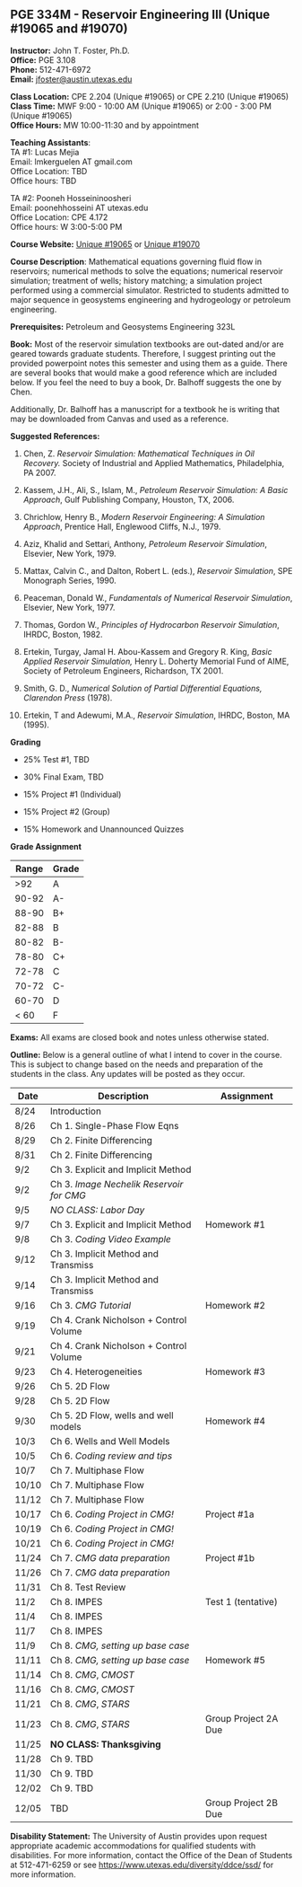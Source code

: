 <!--
.. title: Syllabus
.. slug: index
.. date: 2016-08-23 08:40:03 UTC-05:00
.. template: notitle.tmpl
.. description: PGE 323M - Reservoir Engineering III syllabus page
-->

## PGE 334M - Reservoir Engineering III (Unique #19065 and #19070)


**Instructor:** John T. Foster, Ph.D.  
**Office:** PGE 3.108  
**Phone:** 512-471-6972  
**Email:** [jfoster@austin.utexas.edu](mailto:jfoster@austin.utexas.com)  

**Class Location:** CPE 2.204 (Unique #19065) or CPE 2.210 (Unique #19065)   
**Class Time:** MWF 9:00 - 10:00 AM (Unique #19065) or 2:00 - 3:00 PM (Unique #19065)  
**Office Hours:** MW 10:00-11:30 and by appointment   

**Teaching Assistants**:  
TA #1: Lucas Mejia   
Email: lmkerguelen AT gmail.com   
Office Location: TBD  
Office hours: TBD  

TA #2: Pooneh Hosseininoosheri  
Email: poonehhosseini AT utexas.edu  
Office Location: CPE 4.172  
Office hours: W 3:00-5:00 PM  


**Course Website:** [Unique #19065](https://utexas.instructure.com/courses/1178879) or [Unique #19070](https://utexas.instructure.com/courses/1178880)

**Course Description**: Mathematical equations governing fluid flow in reservoirs; numerical methods to solve the equations; numerical reservoir simulation; treatment of wells; history matching; a simulation project performed using a commercial simulator. Restricted to students admitted to major sequence in geosystems engineering and hydrogeology or petroleum engineering. 


**Prerequisites:** Petroleum and Geosystems Engineering 323L

**Book:** Most of the reservoir simulation textbooks are out-dated and/or are geared towards graduate students. Therefore, I suggest printing out the provided powerpoint notes this semester and using them as a guide. There are several books that would make a good reference which are included below. If you feel the need to buy a book, Dr. Balhoff suggests the one by Chen.

Additionally, Dr. Balhoff has a manuscript for a textbook he is writing that may be downloaded from Canvas and used as a reference.

**Suggested References:**

1. Chen, Z. *Reservoir Simulation: Mathematical Techniques in Oil Recovery.* Society of Industrial and Applied Mathematics, Philadelphia, PA 2007.

1. Kassem, J.H., Ali, S., Islam, M., *Petroleum Reservoir Simulation: A Basic Approach*, Gulf Publishing Company, Houston, TX, 2006.

1. Chrichlow, Henry B., *Modern Reservoir Engineering: A Simulation Approach*, Prentice Hall, Englewood Cliffs, N.J., 1979.

1. Aziz, Khalid and Settari, Anthony, *Petroleum Reservoir Simulation*, Elsevier, New York, 1979.

1. Mattax, Calvin C., and Dalton, Robert L. (eds.), *Reservoir Simulation*, SPE Monograph Series, 1990.

1. Peaceman, Donald W., *Fundamentals of Numerical Reservoir Simulation*, Elsevier, New York, 1977.

1. Thomas, Gordon W., *Principles of Hydrocarbon Reservoir Simulation*, IHRDC, Boston, 1982.

1. Ertekin, Turgay, Jamal H. Abou-Kassem and Gregory R. King, *Basic Applied Reservoir Simulation,* Henry L. Doherty Memorial Fund of AIME, Society of Petroleum Engineers, Richardson, TX 2001.

1. Smith, G. D., *Numerical Solution of Partial Differential Equations, Clarendon Press* (1978).

1. Ertekin, T and Adewumi, M.A., *Reservoir Simulation*, IHRDC, Boston, MA (1995).


**Grading**

 * 25% Test #1, TBD

 * 30% Final Exam, TBD

 * 15% Project #1 (Individual)

 * 15% Project #2 (Group)

 * 15% Homework and Unannounced Quizzes


**Grade Assignment**

|Range|Grade|
|-|-|
|>92| A  |
|90-92| A-  |
|88-90| B+  |
|82-88| B  |
|80-82| B-  |
|78-80| C+  |
|72-78| C  |
|70-72| C-  |
|60-70| D  |
|< 60| F  |  


**Exams:** All exams are closed book and notes unless otherwise stated.

**Outline:** Below is a general outline of what I intend to cover in the course.  This is subject to change based on the needs and preparation of the students in the class.  Any updates will be posted as they occur.

| Date | Description | Assignment |
|-----------------|---------------------|-----------|
|8/24| Introduction||
|8/26| Ch 1. Single-Phase Flow Eqns | |
|8/29| Ch 2. Finite Differencing | |
|8/31| Ch 2. Finite Differencing | |
|9/2| Ch 3. Explicit and Implicit Method |  |
|9/2| Ch 3. *Image Nechelik Reservoir for CMG* |  |
|9/5| *NO CLASS: Labor Day* | |
|9/7| Ch 3. Explicit and Implicit Method | Homework #1 |
|9/8| Ch 3. *Coding Video Example* |  | 
|9/12| Ch 3. Implicit Method and Transmiss | |
|9/14| Ch 3. Implicit Method and Transmiss | |
|9/16| Ch 3. *CMG Tutorial* | Homework #2 |
|9/19| Ch 4. Crank Nicholson + Control Volume |  |
|9/21| Ch 4. Crank Nicholson + Control Volume |  |
|9/23| Ch 4. Heterogeneities | Homework #3
|9/26| Ch 5. 2D Flow |
|9/28| Ch 5. 2D Flow |
|9/30| Ch 5. 2D Flow, wells and well models | Homework #4 |
|10/3| Ch 6. Wells and Well Models | |
|10/5| Ch 6. *Coding review and tips* | |
|10/7| Ch 7. Multiphase Flow | |
|10/10| Ch 7. Multiphase Flow |  |
|11/12| Ch 7. Multiphase Flow | |
|10/17| Ch 6. *Coding Project in CMG!* |  Project #1a |
|10/19| Ch 6. *Coding Project in CMG!* |   |
|10/21| Ch 6. *Coding Project in CMG!* |   |
|11/24| Ch 7. *CMG data preparation* | Project #1b |
|11/26| Ch 7. *CMG data preparation* |  |
|11/31| Ch 8. Test Review | |
|11/2| Ch 8. IMPES | Test 1 (tentative) |
|11/4| Ch 8. IMPES | |
|11/7| Ch 8. IMPES | |
|11/9| Ch 8. *CMG, setting up base case* |  |
|11/11| Ch 8. *CMG, setting up base case* | Homework #5 |
|11/14| Ch 8. *CMG*, *CMOST* | |
|11/16| Ch 8. *CMG*, *CMOST* | |
|11/21| Ch 8. *CMG*, *STARS* | |
|11/23| Ch 8. *CMG*, *STARS* | Group Project 2A Due |
|11/25| **NO CLASS: Thanksgiving** | |
|11/28| Ch 9. TBD |
|11/30| Ch 9. TBD |
|12/02| Ch 9. TBD |
|12/05| TBD | Group Project 2B Due |  


**Disability Statement:** The University of Austin provides upon request appropriate academic accommodations for qualified students with disabilities. For more information, contact the Office of the Dean of Students at 512-471-6259 or see <a href="https://www.utexas.edu/diversity/ddce/ssd/" target="_blank">https://www.utexas.edu/diversity/ddce/ssd/</a> for more information.
